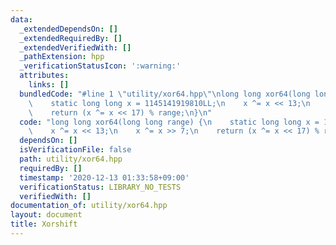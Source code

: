 ```yaml
---
data:
  _extendedDependsOn: []
  _extendedRequiredBy: []
  _extendedVerifiedWith: []
  _pathExtension: hpp
  _verificationStatusIcon: ':warning:'
  attributes:
    links: []
  bundledCode: "#line 1 \"utility/xor64.hpp\"\nlong long xor64(long long range) {\n\
    \    static long long x = 1145141919810LL;\n    x ^= x << 13;\n    x ^= x >> 7;\n\
    \    return (x ^= x << 17) % range;\n}\n"
  code: "long long xor64(long long range) {\n    static long long x = 1145141919810LL;\n\
    \    x ^= x << 13;\n    x ^= x >> 7;\n    return (x ^= x << 17) % range;\n}\n"
  dependsOn: []
  isVerificationFile: false
  path: utility/xor64.hpp
  requiredBy: []
  timestamp: '2020-12-13 01:33:58+09:00'
  verificationStatus: LIBRARY_NO_TESTS
  verifiedWith: []
documentation_of: utility/xor64.hpp
layout: document
title: Xorshift
---
```


